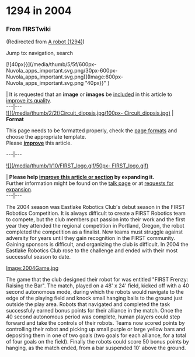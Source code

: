 # 1294 in 2004

### From FIRSTwiki

(Redirected from [A robot
(1294)](/index.php?title=A_robot_%281294%29&redirect=no "A robot \(1294\)" ))

Jump to: navigation, search

[![40px}}](/media/thumb/5/5f/600px-Nuvola_apps_important.svg.png/30px-600px-
Nuvola_apps_important.svg.png)](Image:600px-
Nuvola_apps_important.svg.png "40px}}" )

| It is requested that an **image** or **images** be
[included](http://www.wikipedia.org/wiki/Uploading_images
"wikipedia:Uploading_images" ) in this article to [improve its
quality](http://www.wikipedia.org/wiki/Article_development
"wikipedia:Article_development" ).  
---|---  
[![](/media/thumb/2/2f/Circuit_diopsis.jpg/100px-
Circuit_diopsis.jpg)](Image:Circuit_diopsis.jpg "" ) |  **Format**  

This page needs to be formatted properly, check the [page
formats](FIRSTwiki:Page_formats "FIRSTwiki:Page formats" ) and
choose the appropriate template.  
Please
**[improve](http://www.firstwiki.net/index.php?title=1294_in_2004&action=edit
"http://www.firstwiki.net/index.php?title=1294_in_2004&action=edit" )** this
article.  
  
---|---  
  
[![](/media/thumb/1/10/FIRST_logo.gif/50px-
FIRST_logo.gif)](Image:FIRST_logo.gif "" )

| **Please help [improve this article or
section](http://www.firstwiki.net/index.php?title=1294_in_2004&action=edit
"http://www.firstwiki.net/index.php?title=1294_in_2004&action=edit" ) by
expanding it.**  
Further information might be found on the [talk
page](/index.php?title=Talk:1294_in_2004&action=edit "Talk:1294 in 2004" ) or
at [requests for expansion](FIRSTwiki:Requests_for_expansion
"FIRSTwiki:Requests for expansion" ).  
---|---  
  
  

The 2004 season was Eastlake Robotics Club's debut season in the FIRST
Robotics Competition. It is always difficult to create a FIRST Robotics team
to compete, but the club members put passion into their work and the first
year they attended the regional competition in Portland, Oregon, the robot
completed the competition as a finalist. New teams must struggle against
adversity for years until they gain recognition in the FIRST community.
Gaining sponsors is difficult, and organizing the club is difficult. In 2004
the Eastlake Robotics Club rose to the challenge and ended with their most
successful season to date.

[Image:2004Game.jpg](/index.php?title=Special:Upload&wpDestFile=2004Game.jpg
"Image:2004Game.jpg" )

  
The game that the club designed their robot for was entitled "FIRST Frenzy:
Raising the Bar". The match, played on a 48' x 24' field, kicked off with a 40
second autonomous mode, during which the robots would navigate to the edge of
the playing field and knock small hanging balls to the ground just outside the
play area. Robots that navigated and completed the task successfuly earned
bonus points for their alliance in the match. Once the 40 second autonomous
period was complete, human players could step forward and take the controls of
their robots. Teams now scored points by controlling their robot and picking
up small purple or large yellow bars and depositing them in one of two goals
(two goals for each alliance, for a total of four goals on the field). Finally
the robots could score 50 bonus points by hanging, as the match ended, from a
bar suspended 10' above the ground.

